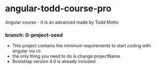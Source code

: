 # angular-todd-course-pro

Angular course - It is an advanced made by Todd Motto

### branch: 0-project-seed
- This project contains the minimum requirements to start coding with angular via cli
- the only thing you need to do is change projectName
- Bootstrap version 4.0 is already included